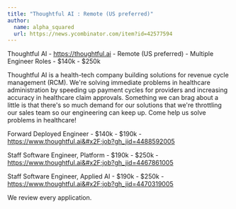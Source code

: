 ```yaml
---
title: "Thoughtful AI : Remote (US preferred)"
author:
  name: alpha_squared
  url: https://news.ycombinator.com/item?id=42577594
---
```

Thoughtful AI - <a href="https:&#x2F;&#x2F;thoughtful.ai" rel="nofollow">https:&#x2F;&#x2F;thoughtful.ai</a> - Remote (US preferred) - Multiple Engineer Roles - $140k - $250k

Thoughtful AI is a health-tech company building solutions for revenue cycle management (RCM). We&#x27;re solving immediate problems in healthcare administration by speeding up payment cycles for providers and increasing accuracy in healthcare claim approvals. Something we can brag about a little is that there&#x27;s so much demand for our solutions that we&#x27;re throttling our sales team so our engineering can keep up. Come help us solve problems in healthcare!

Forward Deployed Engineer - $140k - $190k - <a href="https:&#x2F;&#x2F;www.thoughtful.ai&#x2F;job?gh_jid=4488592005" rel="nofollow">https:&#x2F;&#x2F;www.thoughtful.ai&#x2F;job?gh_jid=4488592005</a>

Staff Software Engineer, Platform - $190k - $250k - <a href="https:&#x2F;&#x2F;www.thoughtful.ai&#x2F;job?gh_jid=4467861005" rel="nofollow">https:&#x2F;&#x2F;www.thoughtful.ai&#x2F;job?gh_jid=4467861005</a>

Staff Software Engineer, Applied AI - $190k - $250k - <a href="https:&#x2F;&#x2F;www.thoughtful.ai&#x2F;job?gh_jid=4470319005" rel="nofollow">https:&#x2F;&#x2F;www.thoughtful.ai&#x2F;job?gh_jid=4470319005</a>

We review every application.
<JobApplication />
